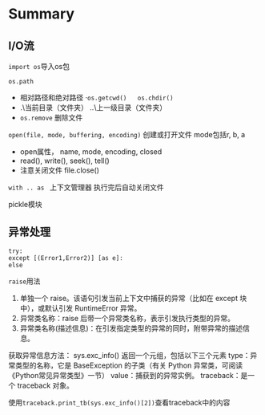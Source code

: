 # Summary
## I/O流
`import os`导入os包

`os.path`
- 相对路径和绝对路径 ·`os.getcwd()   os.chdir()`
- .\\当前目录（文件夹） ..\\上一级目录（文件夹）
- `os.remove` 删除文件

`open(file, mode, buffering, encoding)` 创建或打开文件 mode包括r, b, a
- open属性， name, mode, encoding, closed
- read(), write(), seek(), tell()
- 注意关闭文件 file.close()

`with .. as ` 上下文管理器
执行完后自动关闭文件

pickle模块

## 异常处理
```
try:
except [(Error1,Error2)] [as e]:
else
```

`raise`用法

1. 单独一个 raise。该语句引发当前上下文中捕获的异常（比如在 except 块中），或默认引发 RuntimeError 异常。
2. 异常类名称：raise 后带一个异常类名称，表示引发执行类型的异常。
3. 异常类名称(描述信息)：在引发指定类型的异常的同时，附带异常的描述信息。

获取异常信息方法：
sys.exc_info()
返回一个元组，包括以下三个元素
type：异常类型的名称，它是 BaseException 的子类（有关 Python 异常类，可阅读《Python常见异常类型》一节）
value：捕获到的异常实例。
traceback：是一个 traceback 对象。

使用`traceback.print_tb(sys.exc_info()[2])`查看traceback中的内容
